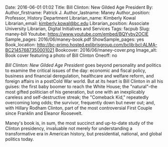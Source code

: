 Date: 2016-06-01 01:02
Title: Bill Clinton: New Gilded Age President
By: 
Author_firstname: Patrick J.
Author_lastname:  Maney
Author_position: Professor, History Department 
Librarian_name: Kimberly Kowal
Librarian_email: kimberly.kowal@bc.edu
Librarian_position: Associate University Librarian, Digital Initiatives and Services
Tags: facpub
Slug: maney-bill
Youtube: https://www.youtube.com/embed/BQYyby2OClE
Sample_pages: 2016/06/maney-book.pdf
ShowSample_pages: yes
Book_location: http://bc-primo.hosted.exlibrisgroup.com/bclib:bcl:ALMA-BC21457687350001021
Bookcover: 2016/06/maney-cover.png
Image_alt: Book cover featuring a photo of Bill Clinton
Oneoff: no

<em>Bill Clinton: New Gilded Age President</em> goes beyond personality and politics to examine the critical issues of the day: economic and fiscal policy, business and financial deregulation, healthcare and welfare reform, and foreign affairs in a postCold War world. But at its heart is Bill Clinton in all his guises: the first baby boomer to reach the White House; the "natural"&#8211;the most gifted politician of his generation, but one with an inexplicably careless and self-destructive streak; the "Comeback Kid," repeatedly overcoming long odds; the survivor, frequently down but never out; and, with Hillary Rodham Clinton, part of the most controversial First Couple since Franklin and Eleanor Roosevelt.

Maney's book is, in sum, the most succinct and up-to-date study of the Clinton presidency, invaluable not merely for understanding a transformative era in American history, but presidential, national, and global politics today.

